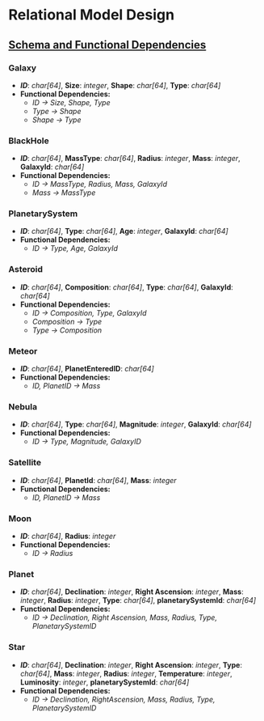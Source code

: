 # Relational Model Design
## <ins>Schema and Functional Dependencies</ins>
### Galaxy
- **_ID_**: *char[64]*, **Size**: *integer*, **Shape**: *char[64]*, **Type**: *char[64]*
- **Functional Dependencies:**
  - *_ID_ -> Size, Shape, Type*
  - *Type -> Shape*
  - *Shape -> Type*

### BlackHole
- **_ID_**: *char[64]*, **MassType**: *char[64]*, **Radius**: *integer*, **Mass**: *integer*, **GalaxyId**: *char[64]*
- **Functional Dependencies:**
  - *_ID_ -> MassType, Radius, Mass, GalaxyId*
  - *Mass -> MassType*

### PlanetarySystem
- **_ID_**: *char[64]*, **Type**: *char[64]*, **Age**: *integer*, **GalaxyId**: *char[64]*
- **Functional Dependencies:**
  - *_ID_ -> Type, Age, GalaxyId*

### Asteroid
- **_ID_**: *char[64]*, **Composition**: *char[64]*, **Type**: *char[64]*, **GalaxyId**: *char[64]*
- **Functional Dependencies:**
  - *_ID_ -> Composition, Type, GalaxyId*
  - *Composition -> Type*
  - *Type -> Composition*

### Meteor
- **_ID_**: *char[64]*, **PlanetEnteredID**: *char[64]*
- **Functional Dependencies:**
  - *_ID_, PlanetID -> Mass*

### Nebula
- **_ID_**: *char[64]*, **Type**: *char[64]*, **Magnitude**: *integer*, **GalaxyId**: *char[64]*
- **Functional Dependencies:**
  - *_ID_ -> Type, Magnitude, GalaxyID*

### Satellite
- **_ID_**: *char[64]*, **PlanetId**: *char[64]*, **Mass**: *integer*
- **Functional Dependencies:**
  - *_ID_, PlanetID -> Mass*

### Moon
- **_ID_**: *char[64]*, **Radius**: *integer*
- **Functional Dependencies:**
  - *_ID_ -> Radius*

### Planet
- **_ID_**: *char[64]*, **Declination**: *integer*, **Right Ascension**: *integer*, **Mass**: *integer*, **Radius**: *integer*, **Type**: *char[64]*, **planetarySystemId**: *char[64]*
- **Functional Dependencies:**
  - *_ID_ -> Declination, Right Ascension, Mass, Radius, Type, PlanetarySystemID*

### Star
- **_ID_**: *char[64]*, **Declination**: *integer*, **Right Ascension**: *integer*, **Type**: *char[64]*, **Mass**: *integer*, **Radius**: *integer*, **Temperature**: *integer*, **Luminosity**: *integer*, **planetarySystemId**: *char[64]*
- **Functional Dependencies:**
  - *_ID_ -> Declination, RightAscension, Mass, Radius, Type, PlanetarySystemID*
